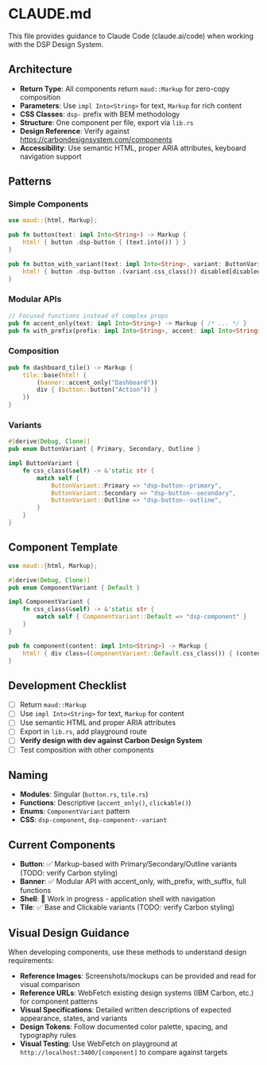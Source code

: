 # CLAUDE.md

This file provides guidance to Claude Code (claude.ai/code) when working with the DSP Design System.

## Architecture
- **Return Type**: All components return `maud::Markup` for zero-copy composition
- **Parameters**: Use `impl Into<String>` for text, `Markup` for rich content
- **CSS Classes**: `dsp-` prefix with BEM methodology
- **Structure**: One component per file, export via `lib.rs`
- **Design Reference**: Verify against https://carbondesignsystem.com/components
- **Accessibility**: Use semantic HTML, proper ARIA attributes, keyboard navigation support

## Patterns

### Simple Components
```rust
use maud::{html, Markup};

pub fn button(text: impl Into<String>) -> Markup {
    html! { button .dsp-button { (text.into()) } }
}

pub fn button_with_variant(text: impl Into<String>, variant: ButtonVariant, disabled: bool) -> Markup {
    html! { button .dsp-button .(variant.css_class()) disabled[disabled] { (text.into()) } }
}
```

### Modular APIs
```rust
// Focused functions instead of complex props
pub fn accent_only(text: impl Into<String>) -> Markup { /* ... */ }
pub fn with_prefix(prefix: impl Into<String>, accent: impl Into<String>) -> Markup { /* ... */ }
```

### Composition
```rust
pub fn dashboard_tile() -> Markup {
    tile::base(html! {
        (banner::accent_only("Dashboard"))
        div { (button::button("Action")) }
    })
}
```

### Variants
```rust
#[derive(Debug, Clone)]
pub enum ButtonVariant { Primary, Secondary, Outline }

impl ButtonVariant {
    fn css_class(&self) -> &'static str {
        match self {
            ButtonVariant::Primary => "dsp-button--primary",
            ButtonVariant::Secondary => "dsp-button--secondary",
            ButtonVariant::Outline => "dsp-button--outline",
        }
    }
}
```

## Component Template
```rust
use maud::{html, Markup};

#[derive(Debug, Clone)]
pub enum ComponentVariant { Default }

impl ComponentVariant {
    fn css_class(&self) -> &'static str {
        match self { ComponentVariant::Default => "dsp-component" }
    }
}

pub fn component(content: impl Into<String>) -> Markup {
    html! { div class=(ComponentVariant::Default.css_class()) { (content.into()) } }
}
```

## Development Checklist
- [ ] Return `maud::Markup`
- [ ] Use `impl Into<String>` for text, `Markup` for content
- [ ] Use semantic HTML and proper ARIA attributes
- [ ] Export in `lib.rs`, add playground route
- [ ] **Verify design with dev against Carbon Design System**
- [ ] Test composition with other components

## Naming
- **Modules**: Singular (`button.rs`, `tile.rs`)
- **Functions**: Descriptive (`accent_only()`, `clickable()`)
- **Enums**: `ComponentVariant` pattern
- **CSS**: `dsp-component`, `dsp-component--variant`

## Current Components
- **Button**: ✅ Markup-based with Primary/Secondary/Outline variants (TODO: verify Carbon styling)
- **Banner**: ✅ Modular API with accent_only, with_prefix, with_suffix, full functions
- **Shell**: 🚧 Work in progress - application shell with navigation
- **Tile**: ✅ Base and Clickable variants (TODO: verify Carbon styling)

## Visual Design Guidance
When developing components, use these methods to understand design requirements:
- **Reference Images**: Screenshots/mockups can be provided and read for visual comparison
- **Reference URLs**: WebFetch existing design systems (IBM Carbon, etc.) for component patterns
- **Visual Specifications**: Detailed written descriptions of expected appearance, states, and variants
- **Design Tokens**: Follow documented color palette, spacing, and typography rules
- **Visual Testing**: Use WebFetch on playground at `http://localhost:3400/[component]` to compare against targets
